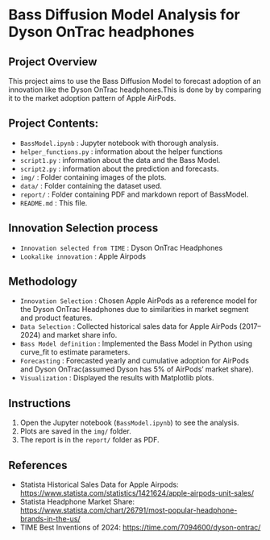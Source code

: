 # Bass Diffusion Model Analysis for Dyson OnTrac headphones

## Project Overview
This project aims to use the Bass Diffusion Model to forecast adoption of an innovation like the Dyson OnTrac headphones.This is done by by comparing it to the market adoption pattern of Apple AirPods.

## Project Contents:

- `BassModel.ipynb` : Jupyter notebook with thorough analysis.
- `helper_functions.py` : information about the helper functions
- `script1.py` : information about the data and the Bass Model.
- `script2.py` : information about the prediction and forecasts.
- `img/` : Folder containing images of the plots.
- `data/` : Folder containing the dataset used.
- `report/` : Folder containing PDF and markdown report of BassModel.
- `README.md` : This file.

## Innovation Selection process
- `Innovation selected from TIME` : Dyson OnTrac Headphones
- `Lookalike innovation` : Apple Airpods

## Methodology
- `Innovation Selection` : Chosen Apple AirPods as a reference model for the Dyson OnTrac Headphones due to similarities in market segment and product features.
- `Data Selection` : Collected historical sales data for Apple AirPods (2017–2024) and market share info.
- `Bass Model definition` : Implemented the Bass Model in Python using curve_fit to estimate parameters.
- `Forecasting` : Forecasted yearly and cumulative adoption for AirPods and Dyson OnTrac(assumed Dyson has 5% of AirPods’ market share).
- `Visualization` : Displayed the results with Matplotlib plots.

## Instructions
1. Open the Jupyter notebook (`BassModel.ipynb`) to see the analysis.
2. Plots are saved in the `img/` folder.
3. The report is in the `report/` folder as PDF.

## References
- Statista Historical Sales Data for Apple Airpods: https://www.statista.com/statistics/1421624/apple-airpods-unit-sales/ 
- Statista Headphone Market Share: https://www.statista.com/chart/26791/most-popular-headphone-brands-in-the-us/ 
- TIME Best Inventions of 2024: https://time.com/7094600/dyson-ontrac/
